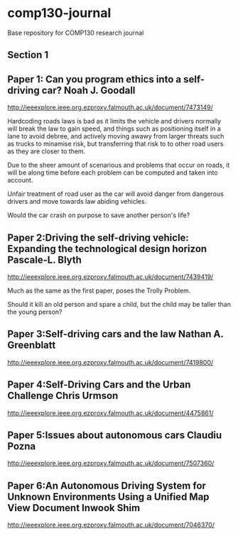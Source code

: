 # comp130-journal
Base repository for COMP130 research journal

## Section 1


## Paper 1: Can you program ethics into a self-driving car? Noah J. Goodall 
http://ieeexplore.ieee.org.ezproxy.falmouth.ac.uk/document/7473149/

Hardcoding roads laws is bad as it limits the vehicle and drivers normally will break the law to gain speed, and things such as positioning itself in a lane to avoid debree, and actively moving awawy from larger threats such as trucks to minamise risk, but transferring that risk to to other road users as they are closer to them. 

Due to the sheer amount of scenarious and problems that occur on roads, it will be  along time before each problem can be computed and taken into account.

Unfair treatment of road user as the car will avoid danger from dangerous drivers and move towards law abiding vehicles.

Would the car crash on purpose to save another person's life? 

## Paper 2:Driving the self-driving vehicle: Expanding the technological design horizon Pascale-L. Blyth
http://ieeexplore.ieee.org.ezproxy.falmouth.ac.uk/document/7439419/

Much as the same as the first paper, poses the Trolly Problem.

Should it kill an old person and spare a child, but the child may be taller than the young person? 

## Paper 3:Self-driving cars and the law Nathan A. Greenblatt
http://ieeexplore.ieee.org.ezproxy.falmouth.ac.uk/document/7419800/

## Paper 4:Self-Driving Cars and the Urban Challenge Chris Urmson
http://ieeexplore.ieee.org.ezproxy.falmouth.ac.uk/document/4475861/

## Paper 5:Issues about autonomous cars Claudiu Pozna                
http://ieeexplore.ieee.org.ezproxy.falmouth.ac.uk/document/7507360/

## Paper 6:An Autonomous Driving System for Unknown Environments Using a Unified Map View Document Inwook Shim
http://ieeexplore.ieee.org.ezproxy.falmouth.ac.uk/document/7046370/
